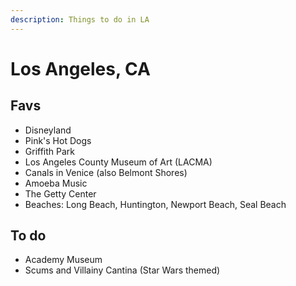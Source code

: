 ```yaml
---
description: Things to do in LA
---
```


# Los Angeles, CA

## Favs

* Disneyland
* Pink's Hot Dogs
* Griffith Park
* Los Angeles County Museum of Art (LACMA)
* Canals in Venice (also Belmont Shores)
* Amoeba Music
* The Getty Center
* Beaches: Long Beach, Huntington, Newport Beach, Seal Beach





## To do

* Academy Museum
* Scums and Villainy Cantina (Star Wars themed)
